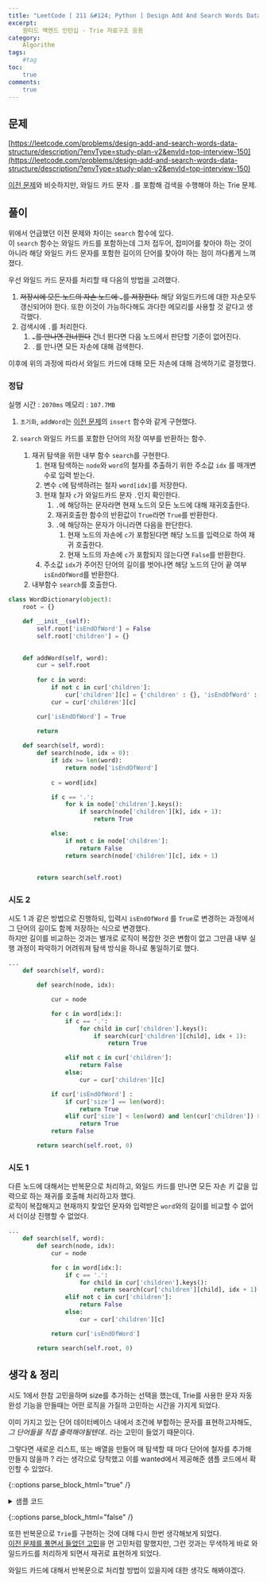 ```yaml
---
title: "LeetCode [ 211 &#124; Python ] Design Add And Search Words Data Structure"
excerpt: 
    원티드 백엔드 인턴십 - Trie 자료구조 응용
category: 
    Algorithm
tags: 
    #tag
toc: 
    true
comments: 
    true
---
```


<style type = 'text/css'>
    .o{
    font-weight: bold;
    color:orange;
    }
</style>

## 문제  
[https://leetcode.com/problems/design-add-and-search-words-data-structure/description/?envType=study-plan-v2&envId=top-interview-150](https://leetcode.com/problems/design-add-and-search-words-data-structure/description/?envType=study-plan-v2&envId=top-interview-150)  

[이전 문제](https://leetcode.com/problems/implement-trie-prefix-tree/description/?envType=study-plan-v2&envId=top-interview-150)와 비슷하지만, 와일드 카드 문자 `.`를 포함해 검색을 수행해야 하는 Trie 문제.  


## 풀이  
  
위에서 언급했던 이전 문제와 차이는 `search` 함수에 있다.  
이 `search` 함수는 와일드 카드를 포함하는데 그저 접두어, 접미어를 찾아야 하는 것이 아니라 해당 와일드 카드 문자를 포함한 길이의 단어를 찾아야 하는 점이 까다롭게 느껴졌다.  

우선 와일드 카드 문자를 처리할 때 다음의 방법을 고려했다.  
1. ~~저장시에 모든 노드의 자손 노드에 `.`를 저장한다.~~  해당 와일드카드에 대한 자손모두 갱신되어야 한다. 또한 이것이 가능하다해도 과다한 메모리를 사용할 것 같다고 생각했다.  
2. 검색시에 `.`를 처리한다.  
   1. ~~`.`를 만나면 건너뛴다~~ 건너 뛴다면 다음 노드에서 판단할 기준이 없어진다.  
   2. `.`를 만나면 모든 자손에 대해 검색한다.

이후에 위의 과정에 따라서 와일드 카드에 대해 모든 자손에 대해 검색하기로 결정했다.
  
### 정답 
실행 시간 : `2070ms`
메모리 : `107.7MB`  
  
1. `초기화`, `addWord`는 [이전 문제](https://leetcode.com/problems/implement-trie-prefix-tree/description/?envType=study-plan-v2&envId=top-interview-150)의 `insert` 함수와 같게 구현했다.  
   
3. `search` 와일드 카드를 포함한 단어의 저장 여부를 반환하는 함수.  
   1. 재귀 탐색을 위한 내부 함수 `search`를 구현한다.  
      1. 현재 탐색하는 `node`와 `word`의 철자를 추출하기 위한 주소값 `idx` 를 매개변수로 입력 받는다.  
      2. 변수 `c`에 탐색하려는 철자 `word[idx]`를 저장한다.
      3. 현재 철자 `c`가 와일드카드 문자 `.`인지 확인한다.  
         1. `.`에 해당하는 문자라면 현재 노드의 모든 노드에 대해 재귀호출한다.  
         2. 재귀호출한 함수의 반환값이 `True`라면 `True`를 반환한다.  
         3. `.`에 해당하는 문자가 아니라면 다음을 판단한다.   
            1. 현재 노드의 자손에 `c`가 포함된다면 해당 노드를 입력으로 하여 재귀 호출한다.  
            2. 현재 노드의 자손에 `c`가 포함되지 않는다면 `False`를 반환한다.  
      4. 주소값 `idx`가 주어진 단어의 길이를 벗어나면 해당 노드의 단어 끝 여부 `isEndOfWord`를 반환한다.  
   2. 내부함수 `search`를 호출한다.  
```python  
class WordDictionary(object):
    root = {}

    def __init__(self):
        self.root['isEndOfWord'] = False
        self.root['children'] = {}
        

    def addWord(self, word):
        cur = self.root
        
        for c in word:
            if not c in cur['children']:
                cur['children'][c] = {'children' : {}, 'isEndOfWord' : False}
            cur = cur['children'][c]

        cur['isEndOfWord'] = True
        
        return

    def search(self, word):
        def search(node, idx = 0):
            if idx >= len(word):
                return node['isEndOfWord']
            
            c = word[idx]

            if c == '.':
                for k in node['children'].keys():
                    if search(node['children'][k], idx + 1):
                        return True

            else:
                if not c in node['children']:
                    return False
                return search(node['children'][c], idx + 1)
            
        
        return search(self.root)
```  
### 시도 2  
시도 1 과 같은 방법으로 진행하되, 입력시 `isEndOfWord` 를 `True`로 변경하는 과정에서 그 단어의 길이도 함께 저장하는 식으로 변경했다.  
하지만 길이를 비교하는 것과는 별개로 로직이 복잡한 것은 변함이 없고 그만큼 내부 실행 과정이 파악하기 어려워져 탐색 방식을 하나로 통일하기로 했다.  
```python  
...
    def search(self, word):

        def search(node, idx):

            cur = node

            for c in word[idx:]:
                if c == '.':
                    for child in cur['children'].keys():
                        if search(cur['children'][child], idx + 1):
                            return True

                elif not c in cur['children']:
                    return False
                else:
                    cur = cur['children'][c]

            if cur['isEndOfWord'] :
                if cur['size'] == len(word):
                    return True
                elif cur['size'] < len(word) and len(cur['children']) > 0:
                    return True
            return False

        return search(self.root, 0)
```    
### 시도 1  
다른 노드에 대해서는 반복문으로 처리하고, 와일드 카드를 만나면 모든 자손 키 값을 입력으로 하는 재귀를 호출해 처리하고자 했다.  
로직이 복잡해지고 현재까지 찾았던 문자와 입력받은 `word`와의 길이를 비교할 수 없어서 더이상 진행할 수 없었다.
```python  
...
    def search(self, word):
        def search(node, idx):
            cur = node

            for c in word[idx:]:
                if c == '.':
                    for child in cur['children'].keys():
                        return search(cur['children'][child], idx + 1)
                elif not c in cur['children']:
                    return False
                else:
                    cur = cur['children'][c]

            return cur['isEndOfWord']

        return search(self.root, 0)
```
## 생각 & 정리
시도 1에서 한참 고민을하며 size를 추가하는 선택을 했는데, Trie를 사용한 문자 자동 완성 기능을 만들때는 어떤 로직을 가질까 고민하는 시간을 가지게 되었다.  
  
이미 가지고 있는 단어 데이터베이스 내에서 조건에 부합하는 문자를 표현하고자해도, _그 단어들을 직접 출력해야될텐데.._ 라는 고민이 들었기 때문이다.  
  
  
그렇다면 새로운 리스트, 또는 배열을 만들어 매 탐색할 때 마다 단어에 철자를 추가해 만들지 않을까 ? 라는 생각으로 당착했고 이를 wanted에서 제공해준 샘플 코드에서 확인할 수 있었다.  

{::options parse_block_html="true" /}  

<details>  

<summary markdown="span">샘플 코드</summary>

```java  
public List<String> autocomplete(String prefix) {
    Node currentNode = this.root

    for (char c: prefix.toCharArray()) {
        Node child = currentNode.children.get(c);

        if (child == null) return new ArrayList<>();

        currentNode = child;
    }		
    return searchStartWith(currentNode, new StringBuilder(prefix)));
}



public List<String> searchStartWith(Node node, StringBuilder prefix){
    List<String> results = new ArrayList<>();

    if(node.isEndOfWord) {
        results.add(prefix.toString());
    }

    for (Map.Entry<Character, Node> entry: node.children.entrySet()){
        prefix.append(entry.getKey()); 

        results.addAll(searchStartWith(entry.getValue(), prefix));

        prefix.deleteCharAt(prefix.length() - 1);
    }

    return results;
}
```  

</details>  

{::options parse_block_html="false" /}  
  
또한 반복문으로 `Trie`를 구현하는 것에 대해 다시 한번 생각해보게 되었다.  
[이전 문제를 풀면서 들었던 고민](https://yeoooo.github.io/algorithm/208/#생각--정리)을 먼 고민처럼 말했지만, 그런 것과는 무색하게 바로 와일드카드를 처리하게 되면서 재귀로 표현하게 되었다.  
  
와일드 카드에 대해서 반복문으로 처리할 방법이 있을지에 대한 생각도 해봐야겠다.